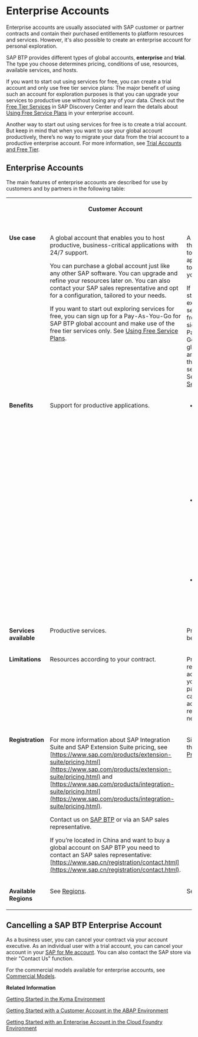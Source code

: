 <!-- loio171511cc425c4e079d0684936486eee6 -->

# Enterprise Accounts

Enterprise accounts are usually associated with SAP customer or partner contracts and contain their purchased entitlements to platform resources and services. However, it's also possible to create an enterprise account for personal exploration.

SAP BTP provides different types of global accounts, **enterprise** and **trial**. The type you choose determines pricing, conditions of use, resources, available services, and hosts.

If you want to start out using services for free, you can create a trial account and only use free tier service plans: The major benefit of using such an account for exploration purposes is that you can upgrade your services to productive use without losing any of your data. Check out the [Free Tier Services](https://discovery-center.cloud.sap/#/viewServices?provider=all&regions=all&category=freetierservices) in SAP Discovery Center and learn the details about [Using Free Service Plans](using-free-service-plans-524e108.md) in your enterprise account.

Another way to start out using services for free is to create a trial account. But keep in mind that when you want to use your global account productively, there’s no way to migrate your data from the trial account to a productive enterprise account. For more information, see [Trial Accounts and Free Tier](trial-accounts-and-free-tier-046f127.md).



<a name="loio171511cc425c4e079d0684936486eee6__section_fc5_nwf_5gb"/>

## Enterprise Accounts

The main features of enterprise accounts are described for use by customers and by partners in the following table:


<table>
<tr>
<th valign="top">



</th>
<th valign="top">

Customer Account

</th>
<th valign="top">

Partner Account

</th>
</tr>
<tr>
<td valign="top">

**Use case** 

</td>
<td valign="top">

A global account that enables you to host productive, business-critical applications with 24/7 support.

You can purchase a global account just like any other SAP software. You can upgrade and refine your resources later on. You can also contact your SAP sales representative and opt for a configuration, tailored to your needs.

If you want to start out exploring services for free, you can sign up for a Pay-As-You-Go for SAP BTP global account and make use of the free tier services only. See [Using Free Service Plans](using-free-service-plans-524e108.md).

</td>
<td valign="top">

A global account that enables you to build applications and to sell them to your customers.

If you want to start out exploring services for free, you can sign up for a Pay-As-You-Go for SAP BTP global account and make use of the free tier services only. See [Using Free Service Plans](using-free-service-plans-524e108.md).

</td>
</tr>
<tr>
<td valign="top">

**Benefits** 

</td>
<td valign="top">

Support for productive applications.

</td>
<td valign="top">

-   Includes SAP Application Development licenses that enable you to get started with scenarios across cloud and on-premise applications.

-   Offers the opportunity to certify applications and receive SAP partner logo package with usage policies.

-   Advertise and sell applications via the SAP Store




</td>
</tr>
<tr>
<td valign="top">

**Services available** 

</td>
<td valign="top">

Productive services.

</td>
<td valign="top">

Productive and beta services.

</td>
</tr>
<tr>
<td valign="top">

**Limitations** 

</td>
<td valign="top">

Resources according to your contract.

</td>
<td valign="top">

Predefined resources according to your partner package. You can purchase additional resources if necessary.

</td>
</tr>
<tr>
<td valign="top">

**Registration** 

</td>
<td valign="top">

For more information about SAP Integration Suite and SAP Extension Suite pricing, see [https://www.sap.com/products/extension-suite/pricing.html](https://www.sap.com/products/extension-suite/pricing.html) and [https://www.sap.com/products/integration-suite/pricing.html](https://www.sap.com/products/integration-suite/pricing.html).

Contact us on [SAP BTP](https://www.sap.com/products/business-technology-platform.html) or via an SAP sales representative.

If you’re located in China and want to buy a global account on SAP BTP you need to contact an SAP sales representative: [https://www.sap.cn/registration/contact.html](https://www.sap.cn/registration/contact.html).

</td>
<td valign="top">

Sign up to join the [SAP Partner Program](https://www.sap.com/partners/partner-program/build.html).

</td>
</tr>
<tr>
<td valign="top">

**Available Regions** 

</td>
<td valign="top">

See [Regions](regions-350356d.md).

</td>
<td valign="top">

See [Regions](regions-350356d.md).

</td>
</tr>
</table>



<a name="loio171511cc425c4e079d0684936486eee6__section_u12_ww2_2yb"/>

## Cancelling a SAP BTP Enterprise Account

As a business user, you can cancel your contract via your account executive. As an individual user with a trial account, you can cancel your account in your [SAP for Me account](https://me.sap.com). You can also contact the SAP store via their "Contact Us" function.



For the commercial models available for enterprise accounts, see [Commercial Models](commercial-models-263d400.md).

**Related Information**  


[Getting Started in the Kyma Environment](../20-getting-started/getting-started-in-the-kyma-environment-d1abd18.md "As an administrator, you must perform several steps to set up a fully operational Kyma environment to which you can connect the chosen SAP solutions.")

[Getting Started with a Customer Account in the ABAP Environment](../20-getting-started/getting-started-with-a-customer-account-in-the-abap-environment-e34a329.md "After you have purchased a customer account, learn how to get started in the ABAP environment.")

[Getting Started with an Enterprise Account in the Cloud Foundry Environment](../20-getting-started/getting-started-with-an-enterprise-account-in-the-cloud-foundry-environment-56440ab.md "Quickly get started with an enterprise account in the Cloud Foundry Environment.")

